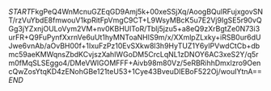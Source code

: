$START$FkgPeQ4WnMcnuGZEqGD9Amj5k+00xeSSjXq/AoogBQulRFujxgovSNT/rzVuYbdE8fmwouV1kpRitFpVmgC9CT+L9WsyMBcK5u7E2Vj9IgSE5r90vQGg3jYZxnjOULoVym2VM+nv0KBHUlToR/Tblj5jzu5+a8eQ9zXrBgtZe0N73i3urFR+Q9FuPynfXxrnVe6uUt1hyMNToaNHlS9m/x/XXmlpZLxky+iRSB0ur6dUJwe6vnAb/aOvBH00f+1IxuFzPz10EvSXkw8l3h9HyTUZ1Y6yIPVwdCtCb+dbmc59aeKMWqnsZbdKCvjszXahIWGoDM5CrcLqNL1zDNOY6AC3xeS2Y/q5rm0fMqSLSEggo4/DMeVWlGOMFFF+Aivb98m80Vz/5eRBRihhDmxlzro9OencQwZosYtqKD4zENohGBe121teU53+1Cye43BveuDIEBoF522Oj/wouIYtnA==$END$
